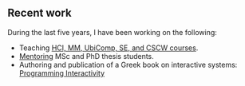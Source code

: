 ## Recent work

During the last five years, I have been working on the following:

* Teaching [HCI, MM, UbiComp, SE, and CSCW courses](#courses).
* [Mentoring](#mentoring) MSc and PhD thesis students.
* Authoring and publication of a Greek book on interactive systems: [Programming Interactivity](https://www.mibook.org)
